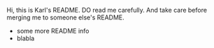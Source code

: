Hi, this is Karl's README.
DO read me carefully.
And take care before merging me to someone else's README.

 * some more README info
 * blabla


